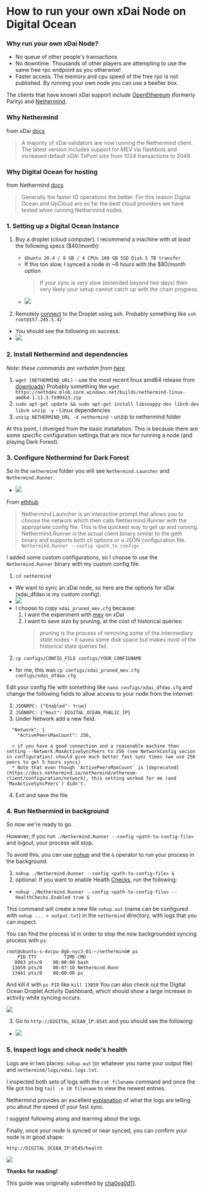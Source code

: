 # How to run your own xDai Node on Digital Ocean

### Why run your own xDai Node?
- No queue of other people's transactions
- No downtime. Thousands of other players are attempting to use the same free rpc endpoint as you otherwise!
- Faster access. The memory and cpu speed of the free rpc is not published. By running your own node you can use a beefier box. 

The clients that have known xDai support include [OpenEthereum](https://www.xdaichain.com/for-developers/install-xdai-client/parity) (formerly Parity) and [Nethermind](https://www.xdaichain.com/for-developers/install-xdai-client/nethermind). 

### Why Nethermind

from xDai [docs](https://www.xdaichain.com/for-developers/install-xdai-client/nethermind)
> A majority of xDai validators are now running the Nethermind client. The latest version includes support for MEV via flashbots and increased default xDAI TxPool size from 1024 transactions to 2048.

### Why Digital Ocean for hosting
from Nethermind [docs](https://docs.nethermind.io/nethermind/first-steps-with-nethermind/hardware-requirements)
> Generally the faster IO operations the better. For this reason Digital Ocean and UpCloud are so far the best cloud providers we have tested when running Nethermind nodes.

### 1. Setting up a Digital Ocean Instance
1. Buy a droplet (cloud computer). I recommend a machine with *at least* the following specs ($40/month):
    * `Ubuntu 20.4 / 8 GB / 4 CPUs 160 GB SSD Disk 5 TB transfer`
    * If this too slow, I synced a node in ~6 hours with the $80/month option
      > If your sync is very slow (extended beyond two days) then very likely your setup cannot catch up with the chain progress.
    * ![](../.gitbook/assets/xdai-node/droplet.png)

2. Remotely [connect](https://docs.digitalocean.com/products/droplets/how-to/connect-with-ssh/) to the Droplet using ssh. Probably something like `ssh root@157.245.5.42`
* You should see the following on success:
* ![](../.gitbook/assets/xdai-node/login.png)

### 2. Install Nethermind and dependencies

*Note: these commands are verbatim from [here](https://docs.nethermind.io/nethermind/ethereum-client/running-nethermind/running-the-client)*


1. `wget [NETHERMIND_URL]` - use the most recent linux amd64 release from [downloads](https://downloads.nethermind.io/))  Probably something like `wget https://nethdev.blob.core.windows.net/builds/nethermind-linux-amd64-1.11.3-fe90423.zip`
2. ```sudo apt-get update && sudo apt-get install libsnappy-dev libc6-dev libc6 unzip -y``` - Linux dependencies
3. `unzip NETHERMIND_URL -d nethermind` - unzip to nethermind folder

At this point, I diverged from the basic installation. This is because there are some specific configuration settings that are nice for running a node (and playing Dark Forest). 

### 3. Configure Nethermind for Dark Forest

So in the `nethermind` folder you will see `Nethermind.Launcher` and `Nethermind.Runner`.

* ![](../.gitbook/assets/xdai-node/nethermind.png)

From [ethhub](https://docs.ethhub.io/using-ethereum/ethereum-clients/nethermind/)

> Nethermind.Launcher is an interactive prompt that allows you to choose the network which then calls Nethermind.Runner with the appropriate config file. This is the quickest way to get up and running.
> Nethermind.Runner is the actual client binary similar to the geth binary and supports both cli options or a JSON configuration file. `Nethermind.Runner --config <path_to_config>`

I added some custom configurations, so I choose to use the `Nethermind.Runner` binary with my custom config file.

1. `cd nethermind` 
  * We want to sync an xDai node, so here are the options for xDai (xdai_dfdao is my custom config): 
  * ![](../.gitbook/assets/xdai-node/config.png)
  * I choose to copy `xdai_pruned_mev.cfg` because:
    1. I want the experiment with [mev](https://www.xdaichain.com/for-developers/developer-resources/mev-and-flashbots) on xDai
    2. I want to save size by pruning, at the cost of historical queries:  
        > pruning is the process of removing some of the intermediary state nodes - it saves some disk space but makes most of the historical state queries fail.

2. `cp configs/CONFIG_FILE configs/YOUR_CONFIGNAME`
  * for me, this was `cp configs/xdai_pruned_mev.cfg configs/xdai_dfdao.cfg`

Edit your config file with something like `nano configs/xdai_dfdao.cfg` and change the following fields to allow access to your node from the internet:
1. `JSONRPC: {"Enabled": true}`
2. `JSONRPC: {"Host": DIGITAL_OCEAN_PUBLIC_IP}`
3. Under Network add a new field.
```
  "Network": {
    "ActivePeersMaxCount": 256,
```
      > if you have a good connection and a reasonable machine then setting --Network.MaxActiveSyncPeers to 256 (see NetworkConfig secion in configuration) should give much better fast sync times (we use 256 peers to get 5 hours syncs)
      * Note that even though `ActivePeersMaxCount` is [deprecated](https://docs.nethermind.io/nethermind/ethereum-client/configuration/network), this setting worked for me (and `MaxActiveSyncPeers`) didn't.
4. Exit and save the file

### 4. Run Nethermind in background

So now we're ready to go. 

However, if you run `./Nethermind.Runner --config <path-to-config-file>` and logout, your process will stop.

To avoid this, you can use [nohup](https://www.geeksforgeeks.org/nohup-command-in-linux-with-examples/) and the `&` operator to run your process in the background.

1. `nohup ./Nethermind.Runner --config <path-to-config-file> &`
2. optional: If you want to enable Health [Checks](https://docs.nethermind.io/nethermind/ethereum-client/monitoring-node-health), run the following:
  * `nohup ./Nethermind.Runner --config <path-to-config-file> --HealthChecks.Enabled true &`

This command will create a new file `nohup.out` (name can be configured with `nohup ... > output.txt`) in the `nethermind` directory, with logs that you can inspect. 

You can find the process id in order to stop the now backgrounded syncing process with `ps`:
```
root@ubuntu-s-4vcpu-8gb-nyc3-01:~/nethermind# ps
    PID TTY          TIME CMD
   8083 pts/0    00:00:00 bash
  13059 pts/0    00:07:10 Nethermind.Runn
  13441 pts/0    00:00:00 ps
```
And kill it with `ps PID` like `kill 13059`
You can also check out the Digital Ocean Droplet Activity Dashboard, which should show a large increase in activity while syncing occurs.

![](../.gitbook/assets/xdai-node/activity.png)

3. Go to `http://DIGITAL_OCEAN_IP:8545` and you should see the following:
  * ![](../.gitbook/assets/xdai-node/rpc.png)

### 5. Inspect logs and check node's health

Logs are in two places: `nohup.out` (or whatever you name your output file) and `nethermind/logs/xdai.logs.txt`.

I inspected both sets of logs with the `cat filename` command
and once the file got too big `tail -n 10 filename` to view the newest entries.

Nethermind provides an excellent [explanation](https://docs.nethermind.io/nethermind/first-steps-with-nethermind/getting-started#explaining-nethermind-logs) of what the logs are telling you about the speed of your fast sync.

I suggest following along and learning about the logs.

Finally, once your node is synced or near synced, you can confirm your node is in good shape:

`http://DIGITAL_OCEAN_IP:8545/health`

![](../.gitbook/assets/xdai-node/health.png)

**Thanks for reading!**

This guide was originally submitted by [cha0sg0d11](https://twitter.com/cha0sg0d11).
